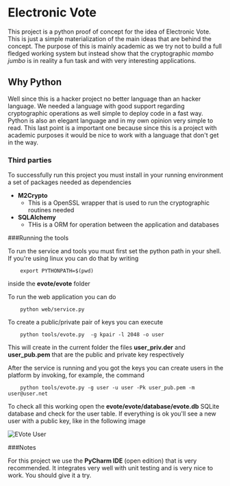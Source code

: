 # Electronic Vote

This project is a python proof of concept for the idea of Electronic Vote. This is just a simple materialization of the 
main ideas that are behind the concept. The purpose of this is mainly academic as we try not to build a full fledged 
working system but instead show that the cryptographic *mambo jumbo* is in reality a fun task and with very interesting
 applications. 
 
 
## Why Python

Well since this is a hacker project no better language than an hacker language. We needed a language with good support
regarding cryptographic operations as well simple to deploy code in a fast way. Python is also an elegant language and
in my own opinion very simple to read. This last point is a important one because since this is a project with academic
purposes it would be nice to work with a language that don't get in the way.


### Third parties

To successfully run this project you must install in your running environment a set of packages needed as dependencies

*   **M2Crypto**
    *   This is a OpenSSL wrapper that is used to run the cryptographic routines needed
*   **SQLAlchemy**
    *   THis is a ORM for operation between the application and databases
    


###Running the tools

To run the service and tools you must first set the python path in your shell. If you're using linux you can do that
by writing 

        export PYTHONPATH=$(pwd)
        
inside the **evote/evote** folder

To run the web application you can do 

        python web/service.py
        
To create a public/private pair of keys you can execute

        python tools/evote.py  -g kpair -l 2048 -o user

This will create in the current folder the files **user_priv.der** and **user_pub.pem** that are the public and
private key respectively
        
After the service is running and you got the keys you can create users in the platform by invoking, for example, 
the command

        python tools/evote.py -g user -u user -Pk user_pub.pem -m user@user.net


To check all this working open the **evote/evote/database/evote.db** SQLite database and check for the user 
 table. If everything is ok you'll see a new user with a public key, like in the following image
 
 ![EVote User](http://shared.balhau.net/evote/newuser.png "EVote new user")

###Notes

For this project we use the **PyCharm IDE** (open edition) that is very recommended. It integrates very well with unit
testing and is very nice to work. You should give it a try. 
